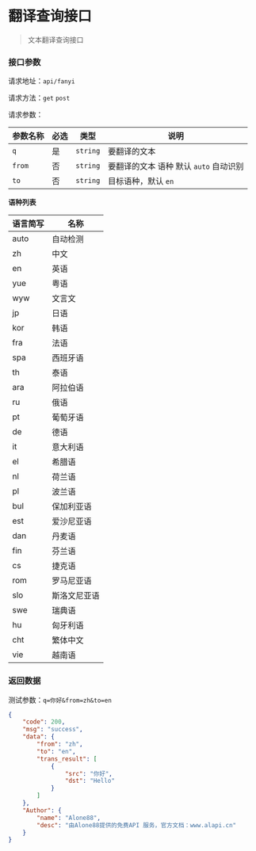 # 翻译查询接口

> 文本翻译查询接口



### 接口参数

请求地址：`api/fanyi`

请求方法：`get`  `post`

请求参数：

| 参数名称 | 必选 | 类型     | 说明                                     |
| -------- | ---- | -------- | ---------------------------------------- |
| `q`      | 是   | `string` | 要翻译的文本                             |
| `from`   | 否   | `string` | 要翻译的文本 语种  默认 `auto`  自动识别 |
| `to`     | 否   | `string` | 目标语种，默认 `en`                      |

**语种列表**

| 语言简写 | 名称         |
| -------- | ------------ |
| auto     | 自动检测     |
| zh       | 中文         |
| en       | 英语         |
| yue      | 粤语         |
| wyw      | 文言文       |
| jp       | 日语         |
| kor      | 韩语         |
| fra      | 法语         |
| spa      | 西班牙语     |
| th       | 泰语         |
| ara      | 阿拉伯语     |
| ru       | 俄语         |
| pt       | 葡萄牙语     |
| de       | 德语         |
| it       | 意大利语     |
| el       | 希腊语       |
| nl       | 荷兰语       |
| pl       | 波兰语       |
| bul      | 保加利亚语   |
| est      | 爱沙尼亚语   |
| dan      | 丹麦语       |
| fin      | 芬兰语       |
| cs       | 捷克语       |
| rom      | 罗马尼亚语   |
| slo      | 斯洛文尼亚语 |
| swe      | 瑞典语       |
| hu       | 匈牙利语     |
| cht      | 繁体中文     |
| vie      | 越南语       |

### 返回数据

测试参数：`q=你好&from=zh&to=en`

```json
{
    "code": 200,
    "msg": "success",
    "data": {
        "from": "zh",
        "to": "en",
        "trans_result": [
            {
                "src": "你好",
                "dst": "Hello"
            }
        ]
    },
    "Author": {
        "name": "Alone88",
        "desc": "由Alone88提供的免费API 服务，官方文档：www.alapi.cn"
    }
}
```

